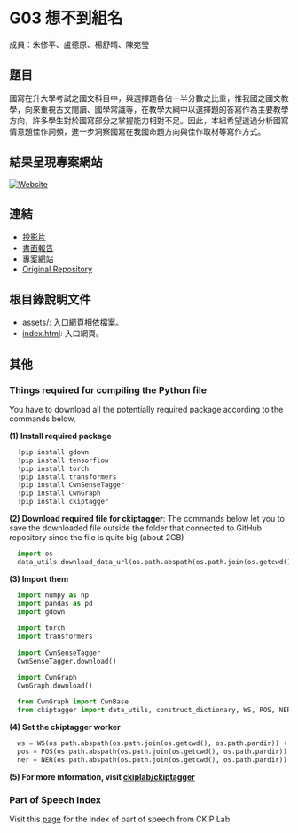 G03 想不到組名 
======================

成員：朱修平、盧德原、楊舒晴、陳宛瑩

## 題目

國寫在升大學考試之國文科目中，與選擇題各佔一半分數之比重，惟我國之國文教學，向來重視古文閱讀、國學常識等，在教學大綱中以選擇題的答寫作為主要教學方向，許多學生對於國寫部分之掌握能力相對不足。因此，本組希望透過分析國寫情意題佳作詞頻，進一步洞察國寫在我國命題方向與佳作取材等寫作方式。


## 結果呈現專案網站

[![Website](https://img.shields.io/website?down_message=offline&up_color=lime&url=https%3A%2F%2Fderekdylu.github.io%2F)](https://rlads2021.github.io/project-derekdylu/index.html)


## 連結

- [投影片](./G03_slides.pdf)
- [書面報告](./G03_report.pdf)  
- [專案網站](https://rlads2021.github.io/project-derekdylu/index.html)
- [Original Repository](https://github.com/derekdylu/LING5505-Final-Project-Group3)


## 根目錄說明文件

- [assets/](./assets/): 入口網頁相依檔案。
- [index.html](./index.html): 入口網頁。


## 其他

### Things required for compiling the Python file

You have to download all the potentially required package according to the commands below,

  **(1) Install required package**
  ```py
    !pip install gdown
    !pip install tensorflow
    !pip install torch
    !pip install transformers
    !pip install CwnSenseTagger
    !pip install CwnGraph
    !pip install ckiptagger
  ```

  **(2) Download required file for ckiptagger**: The commands below let you to save the downloaded file outside the folder that connected to GitHub repository since the file is quite big (about 2GB)
  ```py
    import os
    data_utils.download_data_url(os.path.abspath(os.path.join(os.getcwd(), os.path.pardir)))
  ```

  **(3) Import them**
  ```py
    import numpy as np
    import pandas as pd
    import gdown
    
    import torch
    import transformers
    
    import CwnSenseTagger
    CwnSenseTagger.download()

    import CwnGraph
    CwnGraph.download()
    
    from CwnGraph import CwnBase
    from ckiptagger import data_utils, construct_dictionary, WS, POS, NER
  ```
  **(4) Set the ckiptagger worker**
  ```py
    ws = WS(os.path.abspath(os.path.join(os.getcwd(), os.path.pardir)) + '/data')
    pos = POS(os.path.abspath(os.path.join(os.getcwd(), os.path.pardir)) + '/data')
    ner = NER(os.path.abspath(os.path.join(os.getcwd(), os.path.pardir)) + '/data')
  ```

  **(5) For more information, visit [ckiplab/ckiptagger](https://github.com/ckiplab/ckiptagger)**

### Part of Speech Index
Visit this [page](http://ckipsvr.iis.sinica.edu.tw/papers/category_list.pdf) for the index of part of speech from CKIP Lab.
